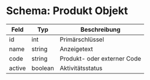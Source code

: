 # Schema: Produkt Objekt

| Feld | Typ | Beschreibung |
| ---- | --- | ------------ |
| id | int | Primärschlüssel |
| name | string | Anzeigetext |
| code | string | Produkt- oder externer Code |
| active | boolean | Aktivitätsstatus |

